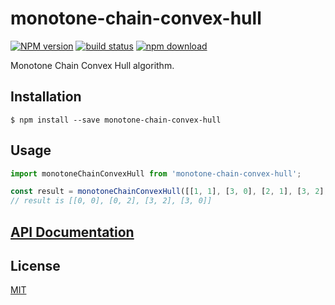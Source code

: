 # monotone-chain-convex-hull

  [![NPM version][npm-image]][npm-url]
  [![build status][travis-image]][travis-url]
  [![npm download][download-image]][download-url]

Monotone Chain Convex Hull algorithm.

## Installation

`$ npm install --save monotone-chain-convex-hull`

## Usage

```js
import monotoneChainConvexHull from 'monotone-chain-convex-hull';

const result = monotoneChainConvexHull([[1, 1], [3, 0], [2, 1], [3, 2], [1, 2], [0, 2], [0, 0]]);
// result is [[0, 0], [0, 2], [3, 2], [3, 0]]
```

## [API Documentation](https://image-js.github.io/monotone-chain-convex-hull/)

## License

  [MIT](./LICENSE)

[npm-image]: https://img.shields.io/npm/v/monotone-chain-convex-hull.svg?style=flat-square
[npm-url]: https://npmjs.org/package/monotone-chain-convex-hull
[travis-image]: https://img.shields.io/travis/image-js/matrix/master.svg?style=flat-square
[travis-url]: https://travis-ci.org/image-js/matrix
[download-image]: https://img.shields.io/npm/dm/monotone-chain-convex-hull.svg?style=flat-square
[download-url]: https://npmjs.org/package/monotone-chain-convex-hull
